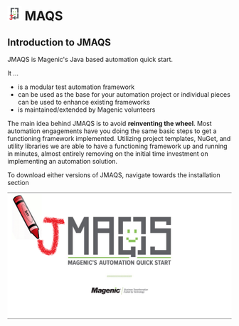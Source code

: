 # <img src="resources/jmaqslogo.jpg" height="32" width="32"> MAQS

## Introduction to JMAQS
JMAQS is Magenic's Java based automation quick start.

It …
 - is a modular test automation framework
 - can be used as the base for your automation project or individual pieces can be used to enhance existing frameworks
 - is maintained/extended by Magenic volunteers

The main idea behind JMAQS is to avoid **reinventing the wheel**. Most automation engagements have you doing the same basic steps to get a functioning framework implemented. Utilizing project templates, NuGet, and utility libraries we are able to have a functioning framework up and running in minutes, almost entirely removing on the initial time investment on implementing an automation solution.

To download either versions of JMAQS, navigate towards the installation section

![JMAQS](resources/maqsfull.png) 